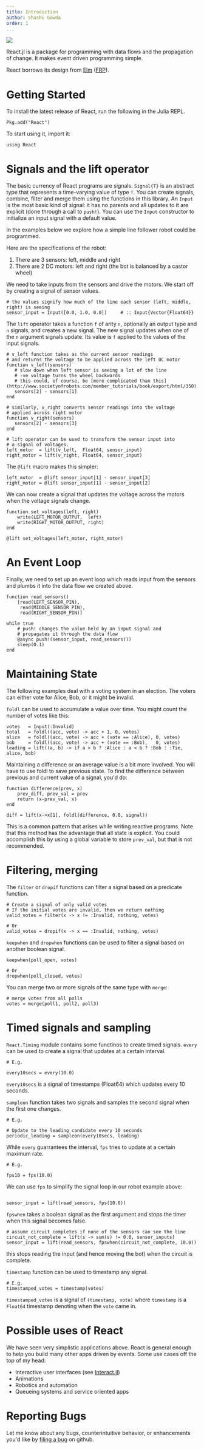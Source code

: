 ```yaml
---
title: Introduction
author: Shashi Gowda
order: 1
...
```


![](Star-On-Machine.jpg)

React.jl is a package for programming with data flows and the propagation of change. It makes event driven programming simple.

React borrows its design from [Elm](http://elm-lang.org/) ([FRP](http://elm-lang.org/learn/What-is-FRP.elm)).

# Getting Started

To install the latest release of React, run the following in the Julia REPL.
```{.julia execute="false"}
Pkg.add("React")
```

To start using it, import it:
```{.julia execute="false"}
using React
```
# Signals and the lift operator

The basic currency of React programs are signals. `Signal{T}` is an abstract type that represents a time-varying value of type `T`. You can create signals, combine, filter and merge them using the functions in this library. An `Input` is the most basic kind of signal: it has no parents and all updates to it are explicit (done through a call to `push!`). You can use the `Input` constructor to initialize an input signal with a default value.

In the examples below we explore how a simple line follower robot could be programmed.

Here are the specifications of the robot:

1. There are 3 sensors: left, middle and right
2. There are 2 DC motors: left and right (the bot is balanced by a castor wheel)

We need to take inputs from the sensors and drive the motors. We start off by creating a signal of sensor values.
```{.julia execute="false"}
# the values signify how much of the line each sensor (left, middle, right) is seeing
sensor_input = Input([0.0, 1.0, 0.0])     # :: Input{Vector{Float64}}
```

The `lift` operator takes a function `f` of arity `n`, optionally an output type and `n` signals, and creates a new signal. The new signal updates when one of the `n` argument signals update. Its value is `f` applied to the values of the input signals.

```{.julia execute="false"}
# v_left function takes as the current sensor readings
# and returns the voltage to be applied across the left DC motor
function v_left(sensors)
   # slow down when left sensor is seeing a lot of the line
   # -ve voltage turns the wheel backwards
   # this could, of course, be [more complicated than this](http://www.societyofrobots.com/member_tutorials/book/export/html/350).
   sensors[2] - sensors[1]
end

# similarly, v_right converts sensor readings into the voltage
# applied across right motor
function v_right(sensors)
   sensors[2] - sensors[3]
end

# lift operator can be used to transform the sensor input into
# a signal of voltages.
left_motor  = lift(v_left,  Float64, sensor_input)
right_motor = lift(v_right, Float64, sensor_input)
```

The `@lift` macro makes this simpler:

```{.julia execute="false"}
left_motor  = @lift sensor_input[1] - sensor_input[3]
right_motor = @lift sensor_input[1] - sensor_input[2]
```

We can now create a signal that updates the voltage across the motors when the voltage signals change.

```{.julia execute="false"}
function set_voltages(left, right)
	write(LEFT_MOTOR_OUTPUT,  left)
	write(RIGHT_MOTOR_OUTPUT, right)
end

@lift set_voltages(left_motor, right_motor)
```

# An Event Loop
Finally, we need to set up an event loop which reads input from the sensors and plumbs it into the data flow we created above.

```{.julia execute="false"}
function read_sensors()
	[read(LEFT_SENSOR_PIN),
     read(MIDDLE_SENSOR_PIN),
     read(RIGHT_SENSOR_PIN)]

while true
    # push! changes the value held by an input signal and
    # propagates it through the data flow
    @async push!(sensor_input, read_sensors())
    sleep(0.1)
end
```

# Maintaining State
The following examples deal with a voting system in an election. The voters can either vote for Alice, Bob, or it might be invalid.

`foldl` can be used to accumulate a value over time. You might count the number of votes like this:
```{.julia execute="false"}
votes   = Input(:Invalid)
total   = foldl((acc, vote) -> acc + 1, 0, votes)
alice   = foldl((acc, vote) -> acc + (vote == :Alice), 0, votes)
bob     = foldl((acc, vote) -> acc + (vote == :Bob),   0, votes)
leading = lift((a, b) -> if a > b ? :Alice : a < b ? :Bob : :Tie, alice, bob)
```

Maintaining a difference or an average value is a bit more involved. You will have to use foldl to save previous state. To find the difference between previous and current value of a signal, you'd do:
```{.julia execute="false"}
function difference(prev, x)
    prev_diff, prev_val = prev
    return (x-prev_val, x)
end

diff = lift(x->x[1], foldl(difference, 0.0, signal))
```

This is a common pattern that arises while writing reactive programs. Note that this method has the advantage that all state is explicit. You could accomplish this by using a global variable to store `prev_val`, but that is not recommended.

# Filtering, merging

The `filter` or `dropif` functions can filter a signal based on a predicate function.

```{.julia execute="false"}
# Create a signal of only valid votes
# If the initial votes are invalid, then we return nothing
valid_votes = filter(x -> x != :Invalid, nothing, votes)

# Or
valid_votes = dropif(x -> x == :Invalid, nothing, votes)
```

`keepwhen` and `dropwhen` functions can be used to filter a signal based on another boolean signal.

```{.julia execute="false"}
keepwhen(poll_open, votes)

# Or
dropwhen(poll_closed, votes)
```

You can merge two or more signals of the same type with `merge`:

```{.julia execute="false"}
# merge votes from all polls
votes = merge(poll1, poll2, poll3)
```

# Timed signals and sampling

`React.Timing` module contains some functinos to create timed signals.
`every` can be used to create a signal that updates at a certain interval.

```{.julia execute="false"}
# E.g.

every10secs = every(10.0)
```

`every10secs` is a signal of timestamps (Float64) which updates every 10 seconds.

`sampleon` function takes two signals and samples the second signal when the first one changes.

```{.julia execute="false"}
# E.g.

# Update to the leading candidate every 10 seconds
periodic_leading = sampleon(every10secs, leading)
```

While `every` guarrantees the interval, `fps` tries to update at a certain maximum rate.

```{.julia execute="false"}
# E.g.

fps10 = fps(10.0)
```

We can use `fps` to simplify the signal loop in our robot example above:

```{.julia execute="false"}

sensor_input = lift(read_sensors, fps(10.0))
```

`fpswhen` takes a boolean signal as the first argument and stops the timer when this signal becomes false.

```{.julia execute="false"}
# assume circuit completes if none of the sensors can see the line
circuit_not_complete = lift(s -> sum(s) != 0.0, sensor_inputs)
sensor_input = lift(read_sensors, fpswhen(circuit_not_complete, 10.0))
```

this stops reading the input (and hence moving the bot) when the circuit is complete.

`timestamp` function can be used to timestamp any signal.

```{.julia execute="false"}
# E.g.
timestamped_votes = timestamp(votes)
```
`timestamped_votes` is a signal of `(timestamp, vote)` where `timestamp` is a `Float64` timestamp denoting when the `vote` came in.

# Possible uses of React
We have seen very simplistic applications above. React is general enough to help you build many other apps driven by events. Some use cases off the top of my head:

* Interactive user interfaces (see [Interact.jl](https://github.com/shashi/Interact.jl))
* Animations
* Robotics and automation
* Queueing systems and service oriented apps

# Reporting Bugs

Let me know about any bugs, counterintuitive behavior, or enhancements you'd like by [filing a bug](https://github.com/shashi/React.jl/issues/new) on github.
